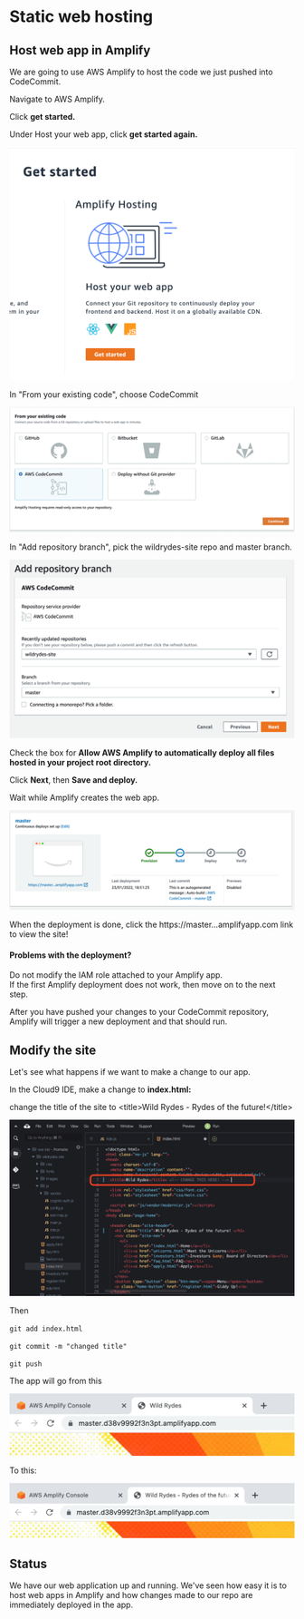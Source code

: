 # Static web hosting

## Host web app in Amplify&#x20;

We are going to use AWS Amplify to host the code we just pushed into CodeCommit.&#x20;

Navigate to AWS Amplify.&#x20;

Click **get started.**&#x20;

Under Host your web app, click **get started again.**&#x20;

![](<../../.gitbook/assets/image (206) (1).png>)

In "From your existing code", choose CodeCommit

![](<../../.gitbook/assets/image (154).png>)

In "Add repository branch", pick the wildrydes-site repo and master branch.&#x20;

![what is a monorepo?](<../../.gitbook/assets/image (287) (1).png>)

Check the box for **Allow AWS Amplify to automatically deploy all files hosted in your project root directory.**

Click **Next**, then **Save and deploy.**&#x20;

Wait while Amplify creates the web app.&#x20;

![steady as she goes](<../../.gitbook/assets/image (156).png>)

When the deployment is done, click the https://master...amplifyapp.com link to view the site!&#x20;

#### Problems with the deployment?&#x20;

Do not modify the IAM role attached to your Amplify app. \
If the first Amplify deployment does not work, then move on to the next step.&#x20;

After you have pushed your changes to your CodeCommit repository, Amplify will trigger a new deployment and that should run.&#x20;

## Modify the site

Let's see what happens if we want to make a change to our app.

In the Cloud9 IDE, make a change to **index.html:**&#x20;

change the title of the site to \<title>Wild Rydes - Rydes of the future!\</title>

![](<../../.gitbook/assets/image (299).png>)

Then&#x20;

`git add index.html`

`git commit -m "changed title"`&#x20;

`git push`&#x20;

The app will go from this

![](<../../.gitbook/assets/image (227).png>)

To this:

![](<../../.gitbook/assets/image (160).png>)

## Status

We have our web application up and running. We've seen how easy it is to host web apps in Amplify and how changes made to our repo are immediately deployed in the app.&#x20;
